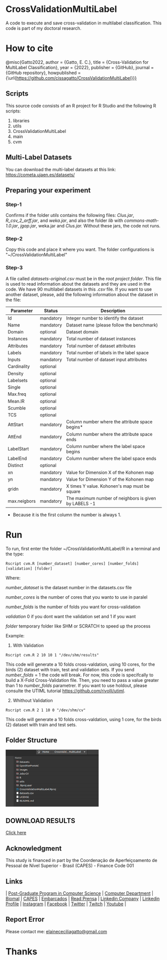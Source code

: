 # CrossValidationMultiLabel
A code to execute and save cross-validation in multilabel classification. This code is part of my doctoral research.

# How to cite 
@misc{Gatto2022, author = {Gatto, E. C.}, title = {Cross-Validation for MultiLabel Classification}, year = {2022}, publisher = {GitHub}, journal = {GitHub repository}, howpublished = {\url{https://github.com/cissagatto/CrossValidationMultiLabel}}}

## Scripts
This source code consists of an R project for R Studio and the following R scripts:

1. libraries
2. utils
3. CrossValidationMultiLabel
4. main
5. cvm


## Multi-Label Datasets
You can download the multi-label datasets at this link: https://cometa.ujaen.es/datasets/

## Preparing your experiment

### Step-1
Confirms if the folder *utils* contains the following files: *Clus.jar*, *R_csv_2_arff.jar*, and *weka.jar*, and also the folder *lib* with *commons-math-1.0.jar*, *jgap.jar*, weka.jar and *Clus.jar.* Without these jars, the code not runs. 

### Step-2
Copy this code and place it where you want. The folder configurations is "~/CrossValidationMultiLabel"

### Step-3
A file called _datasets-original.csv_ must be in the *root project folder*. This file is used to read information about the datasets and they are used in the code. We have 90 multilabel datasets in this _.csv_ file. If you want to use another dataset, please, add the following information about the dataset in the file:


| Parameter    | Status    | Description                                           |
|------------- |-----------|-------------------------------------------------------|
| Id           | mandatory | Integer number to identify the dataset                |
| Name         | mandatory | Dataset name (please follow the benchmark)            |
| Domain       | optional  | Dataset domain                                        |
| Instances    | mandatory | Total number of dataset instances                     |
| Attributes   | mandatory | Total number of dataset attributes                    |
| Labels       | mandatory | Total number of labels in the label space             |
| Inputs       | mandatory | Total number of dataset input attributes              |
| Cardinality  | optional  |                                                       |
| Density      | optional  |                                                       |
| Labelsets    | optional  |                                                       |
| Single       | optional  |                                                       |
| Max.freq     | optional  |                                                       |
| Mean.IR      | optional  |                                                       | 
| Scumble      | optional  |                                                       | 
| TCS          | optional  |                                                       | 
| AttStart     | mandatory | Column number where the attribute space begins*       | 
| AttEnd       | mandatory | Column number where the attribute space ends          |
| LabelStart   | mandatory | Column number where the label space begins            |
| LabelEnd     | mandatory | Column number where the label space ends              |
| Distinct     | optional  |                                                       |
| xn           | mandatory | Value for Dimension X of the Kohonen map              | 
| yn           | mandatory | Value for Dimension Y of the Kohonen map              |
| gridn        | mandatory | X times Y value. Kohonen's map must be square         |
| max.neigbors | mandatory | The maximum number of neighbors is given by LABELS -1 |

* Because it is the first column the number is always 1.


# Run

To run, first enter the folder ~/CrossValidationMultiLabel/R in a terminal and the type:

```
Rscript cvm.R [number_dataset] [number_cores] [number_folds] [validation] [folder]
```

Where:

_number_dataset_ is the dataset number in the datasets.csv file

_number_cores_ is the number of cores that you wanto to use in paralel

_number_folds_ is the number of folds you want for cross-validation

_validation_ 0 if you dont want the validation set and 1 if you want

_folder_ temporary folder like SHM or SCRATCH to speed up the process

Example:

1. With Validation
```
Rscript cvm.R 2 10 10 1 "/dev/shm/results"
```

This code will generate a 10 folds cross-valdation, using 10 cores, for the birds (2) dataset with train, test and validation sets. If you send _number_folds_ = 1 the code will break. For now, this code is specifcally to build a X-Fold Cross-Validation file. Then, you need to pass a value greater than 1 to _number_folds_ parametrer. If you want to use holdout, please consulte the UTIML tutorial https://github.com/rivolli/utiml.


2. Whithout Validation
```
Rscript cvm.R 2 1 10 0 "/dev/shm/cv"
```

This code will generate a 10 folds cross-valdation, using 1 core, for the birds (2) dataset with train and test sets.

## Folder Structure
<img src="https://github.com/cissagatto/CrossValidationMultiLabel/blob/main/images/folder_strucutre_mlcv.png" width="300">

## DOWNLOAD RESULTS
[Click here](https://1drv.ms/u/s!Aq6SGcf6js1mrZJSfd6FpToCtGVqJw?e=NxaBfW)

## Acknowledgment
This study is financed in part by the Coordenação de Aperfeiçoamento de Pessoal de Nível Superior - Brasil (CAPES) - Finance Code 001

## Links

| [Post-Graduate Program in Computer Science](http://ppgcc.dc.ufscar.br/pt-br) | [Computer Department](https://site.dc.ufscar.br/) |  [Biomal](http://www.biomal.ufscar.br/) | [CAPES](https://www.gov.br/capes/pt-br) | [Embarcados](https://www.embarcados.com.br/author/cissa/) | [Read Prensa](https://prensa.li/@cissa.gatto/) | [Linkedin Company](https://www.linkedin.com/company/27241216) | [Linkedin Profile](https://www.linkedin.com/in/elainececiliagatto/) | [Instagram](https://www.instagram.com/cissagatto) | [Facebook](https://www.facebook.com/cissagatto) | [Twitter](https://twitter.com/cissagatto) | [Twitch](https://www.twitch.tv/cissagatto) | [Youtube](https://www.youtube.com/CissaGatto) |

## Report Error
Please contact me: elainececiliagatto@gmail.com

# Thanks
